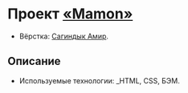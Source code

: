 # Проект [«Mamon»]()

* Вёрстка: [Сагиндык Амир](https://github.com/freeworldbox).

## Описание
* Используемые технологии: _HTML, CSS, БЭМ.